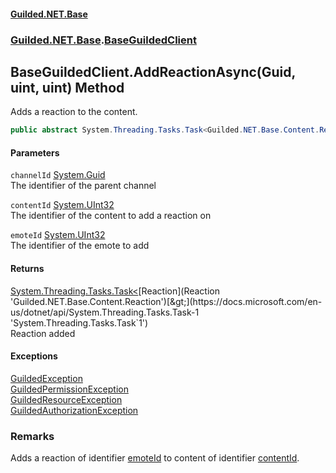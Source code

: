 
#### [Guilded.NET.Base](Guilded_NET_Base 'Guilded_NET_Base')
### [Guilded.NET.Base](Guilded_NET_Base#Guilded_NET_Base 'Guilded.NET.Base').[BaseGuildedClient](BaseGuildedClient 'Guilded.NET.Base.BaseGuildedClient')
## BaseGuildedClient.AddReactionAsync(Guid, uint, uint) Method
Adds a reaction to the content.  
```csharp
public abstract System.Threading.Tasks.Task<Guilded.NET.Base.Content.Reaction> AddReactionAsync(System.Guid channelId, uint contentId, uint emoteId);
```

#### Parameters
<a name='Guilded_NET_Base_BaseGuildedClient_AddReactionAsync(System_Guid_uint_uint)_channelId'></a>
`channelId` [System.Guid](https://docs.microsoft.com/en-us/dotnet/api/System.Guid 'System.Guid')  
The identifier of the parent channel
  
<a name='Guilded_NET_Base_BaseGuildedClient_AddReactionAsync(System_Guid_uint_uint)_contentId'></a>
`contentId` [System.UInt32](https://docs.microsoft.com/en-us/dotnet/api/System.UInt32 'System.UInt32')  
The identifier of the content to add a reaction on
  
<a name='Guilded_NET_Base_BaseGuildedClient_AddReactionAsync(System_Guid_uint_uint)_emoteId'></a>
`emoteId` [System.UInt32](https://docs.microsoft.com/en-us/dotnet/api/System.UInt32 'System.UInt32')  
The identifier of the emote to add
  

#### Returns
[System.Threading.Tasks.Task&lt;](https://docs.microsoft.com/en-us/dotnet/api/System.Threading.Tasks.Task-1 'System.Threading.Tasks.Task`1')[Reaction](Reaction 'Guilded.NET.Base.Content.Reaction')[&gt;](https://docs.microsoft.com/en-us/dotnet/api/System.Threading.Tasks.Task-1 'System.Threading.Tasks.Task`1')  
Reaction added

#### Exceptions
[GuildedException](GuildedException 'Guilded.NET.Base.GuildedException')  
[GuildedPermissionException](GuildedPermissionException 'Guilded.NET.Base.GuildedPermissionException')  
[GuildedResourceException](GuildedResourceException 'Guilded.NET.Base.GuildedResourceException')  
[GuildedAuthorizationException](GuildedAuthorizationException 'Guilded.NET.Base.GuildedAuthorizationException')  
### Remarks
Adds a reaction of identifier [emoteId](BaseGuildedClient_AddReactionAsync(Guid_uint_uint)#Guilded_NET_Base_BaseGuildedClient_AddReactionAsync(System_Guid_uint_uint)_emoteId 'Guilded.NET.Base.BaseGuildedClient.AddReactionAsync(System.Guid, uint, uint).emoteId') to content of identifier [contentId](BaseGuildedClient_AddReactionAsync(Guid_uint_uint)#Guilded_NET_Base_BaseGuildedClient_AddReactionAsync(System_Guid_uint_uint)_contentId 'Guilded.NET.Base.BaseGuildedClient.AddReactionAsync(System.Guid, uint, uint).contentId').
